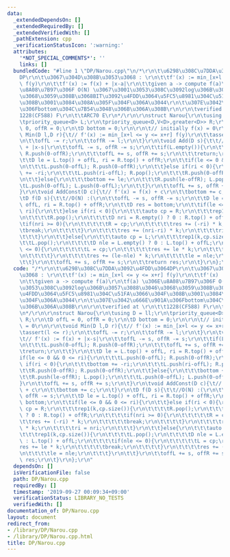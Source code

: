 ```yaml
---
data:
  _extendedDependsOn: []
  _extendedRequiredBy: []
  _extendedVerifiedWith: []
  _pathExtension: cpp
  _verificationStatusIcon: ':warning:'
  attributes:
    '*NOT_SPECIAL_COMMENTS*': ''
    links: []
  bundledCode: "#line 1 \"DP/Narou.cpp\"\n/*\r\n\t\u6298\u308C\u7DDA\u3092\u4FDD\u3064\
    DP\r\n\t\u3067\u304D\u308B\u3053\u3068 : \r\n\t\tf'(x) := min_[x+l <= y <= x+r]\
    \ f(y)\r\n\t\tf'(x) := f(x) + |x-a|\r\n\t\tgiven a -> compute f(a)\r\n\tf(a) \u306E\
    \u8A08\u7B97\u306F O(N) \u3067\u3001\u3053\u308C\u3092log\u306B\u3057\u3088\u3046\
    \u3068\u3059\u308B\u3068BIT\u3092\u4FDD\u3064\u5FC5\u8981\u304C\u51FA\u3066\u304F\
    \u308B\u3001\u3084\u308A\u305F\u304F\u306A\u3044\r\n\t\u307E\u3042\u666E\u901A\
    \u306Fbottom\u304C\u7B54\u3048\u306B\u306A\u308B\r\n\r\n\tverified at \r\n\t\t\
    1228(CF588) F\r\n\t\tARC70 E\r\n*/\r\n\r\nstruct Narou{\r\n\tusing D = ll;\r\n\
    \tpriority_queue<D> L;\r\n\tpriority_queue<D,V<D>,greater<D>> R;\r\n\tD offL =\
    \ 0, offR = 0;\r\n\tD bottom = 0;\r\n\r\n\t// initially f(x) = 0\r\n\r\n\tvoid\
    \ Min(D l,D r){\t// f'(x) := min_[x+l <= y <= x+r] f(y)\r\n\t\tassert(l <= r);\r\
    \n\t\toffL -= r;\r\n\t\toffR -= l;\r\n\t}\r\n\tvoid Add(D s){\t\t// f'(x) := f(x)\
    \ + |x-s|\r\n\t\toffL -= s, offR -= s;\r\n\t\tif(L.empty()){\r\n\t\t\tL.push(0-offL);\
    \ R.push(0-offR);\r\n\t\t\toffL += s, offR += s;\r\n\t\t\treturn;\r\n\t\t}\r\n\
    \t\tD le = L.top() + offL, ri = R.top() + offR;\r\n\t\tif(le <= 0 && 0 <= ri){\r\
    \n\t\t\tL.push(0-offL); R.push(0-offR);\r\n\t\t}else if(ri < 0){\r\n\t\t\tbottom\
    \ += -ri;\r\n\t\t\tL.push(ri-offL); R.pop();\r\n\t\t\tR.push(0-offR); R.push(0-offR);\r\
    \n\t\t}else{\r\n\t\t\tbottom += le;\r\n\t\t\tR.push(le-offR); L.pop();\r\n\t\t\
    \tL.push(0-offL); L.push(0-offL);\r\n\t\t}\r\n\t\toffL += s, offR += s;\r\n\t\
    }\r\n\tvoid AddConst(D c){\t// f'(x) = f(x) + c\r\n\t\tbottom += c;\r\n\t}\r\n\
    \tD f(D s){\t\t//O(N) :(\r\n\t\toffL -= s, offR -= s;\r\n\t\tD le = L.top() +\
    \ offL, ri = R.top() + offR;\r\n\t\tD res = bottom;\r\n\t\tif(le <= 0 && 0 <=\
    \ ri){\r\n\t\t}else if(ri < 0){\r\n\t\t\tauto cp = R;\r\n\t\t\trep1(k,cp.size()){\r\
    \n\t\t\t\tR.pop();\r\n\t\t\t\tD nri = R.empty() ? 0 : R.top() + offR;\r\n\t\t\t\
    \tif(nri >= 0){\r\n\t\t\t\t\tR = cp;\r\n\t\t\t\t\tres += (-ri) * k;\r\n\t\t\t\t\
    \tbreak;\r\n\t\t\t\t}\r\n\t\t\t\tres += (nri-ri) * k;\r\n\t\t\t\tri = nri;\r\n\
    \t\t\t}\r\n\t\t}else{\r\n\t\t\tauto cp = L;\r\n\t\t\trep1(k,cp.size()){\r\n\t\t\
    \t\tL.pop();\r\n\t\t\t\tD nle = L.empty() ? 0 : L.top() + offL;\r\n\t\t\t\tif(nle\
    \ <= 0){\r\n\t\t\t\t\tL = cp;\r\n\t\t\t\t\tres += le * k;\r\n\t\t\t\t\tbreak;\r\
    \n\t\t\t\t}\r\n\t\t\t\tres += (le-nle) * k;\r\n\t\t\t\tle = nle;\r\n\t\t\t}\r\n\
    \t\t}\r\n\t\toffL += s, offR += s;\r\n\t\treturn res;\r\n\t}\r\n};\r\n"
  code: "/*\r\n\t\u6298\u308C\u7DDA\u3092\u4FDD\u3064DP\r\n\t\u3067\u304D\u308B\u3053\
    \u3068 : \r\n\t\tf'(x) := min_[x+l <= y <= x+r] f(y)\r\n\t\tf'(x) := f(x) + |x-a|\r\
    \n\t\tgiven a -> compute f(a)\r\n\tf(a) \u306E\u8A08\u7B97\u306F O(N) \u3067\u3001\
    \u3053\u308C\u3092log\u306B\u3057\u3088\u3046\u3068\u3059\u308B\u3068BIT\u3092\
    \u4FDD\u3064\u5FC5\u8981\u304C\u51FA\u3066\u304F\u308B\u3001\u3084\u308A\u305F\
    \u304F\u306A\u3044\r\n\t\u307E\u3042\u666E\u901A\u306Fbottom\u304C\u7B54\u3048\
    \u306B\u306A\u308B\r\n\r\n\tverified at \r\n\t\t1228(CF588) F\r\n\t\tARC70 E\r\
    \n*/\r\n\r\nstruct Narou{\r\n\tusing D = ll;\r\n\tpriority_queue<D> L;\r\n\tpriority_queue<D,V<D>,greater<D>>\
    \ R;\r\n\tD offL = 0, offR = 0;\r\n\tD bottom = 0;\r\n\r\n\t// initially f(x)\
    \ = 0\r\n\r\n\tvoid Min(D l,D r){\t// f'(x) := min_[x+l <= y <= x+r] f(y)\r\n\t\
    \tassert(l <= r);\r\n\t\toffL -= r;\r\n\t\toffR -= l;\r\n\t}\r\n\tvoid Add(D s){\t\
    \t// f'(x) := f(x) + |x-s|\r\n\t\toffL -= s, offR -= s;\r\n\t\tif(L.empty()){\r\
    \n\t\t\tL.push(0-offL); R.push(0-offR);\r\n\t\t\toffL += s, offR += s;\r\n\t\t\
    \treturn;\r\n\t\t}\r\n\t\tD le = L.top() + offL, ri = R.top() + offR;\r\n\t\t\
    if(le <= 0 && 0 <= ri){\r\n\t\t\tL.push(0-offL); R.push(0-offR);\r\n\t\t}else\
    \ if(ri < 0){\r\n\t\t\tbottom += -ri;\r\n\t\t\tL.push(ri-offL); R.pop();\r\n\t\
    \t\tR.push(0-offR); R.push(0-offR);\r\n\t\t}else{\r\n\t\t\tbottom += le;\r\n\t\
    \t\tR.push(le-offR); L.pop();\r\n\t\t\tL.push(0-offL); L.push(0-offL);\r\n\t\t\
    }\r\n\t\toffL += s, offR += s;\r\n\t}\r\n\tvoid AddConst(D c){\t// f'(x) = f(x)\
    \ + c\r\n\t\tbottom += c;\r\n\t}\r\n\tD f(D s){\t\t//O(N) :(\r\n\t\toffL -= s,\
    \ offR -= s;\r\n\t\tD le = L.top() + offL, ri = R.top() + offR;\r\n\t\tD res =\
    \ bottom;\r\n\t\tif(le <= 0 && 0 <= ri){\r\n\t\t}else if(ri < 0){\r\n\t\t\tauto\
    \ cp = R;\r\n\t\t\trep1(k,cp.size()){\r\n\t\t\t\tR.pop();\r\n\t\t\t\tD nri = R.empty()\
    \ ? 0 : R.top() + offR;\r\n\t\t\t\tif(nri >= 0){\r\n\t\t\t\t\tR = cp;\r\n\t\t\t\
    \t\tres += (-ri) * k;\r\n\t\t\t\t\tbreak;\r\n\t\t\t\t}\r\n\t\t\t\tres += (nri-ri)\
    \ * k;\r\n\t\t\t\tri = nri;\r\n\t\t\t}\r\n\t\t}else{\r\n\t\t\tauto cp = L;\r\n\
    \t\t\trep1(k,cp.size()){\r\n\t\t\t\tL.pop();\r\n\t\t\t\tD nle = L.empty() ? 0\
    \ : L.top() + offL;\r\n\t\t\t\tif(nle <= 0){\r\n\t\t\t\t\tL = cp;\r\n\t\t\t\t\t\
    res += le * k;\r\n\t\t\t\t\tbreak;\r\n\t\t\t\t}\r\n\t\t\t\tres += (le-nle) * k;\r\
    \n\t\t\t\tle = nle;\r\n\t\t\t}\r\n\t\t}\r\n\t\toffL += s, offR += s;\r\n\t\treturn\
    \ res;\r\n\t}\r\n};\r\n"
  dependsOn: []
  isVerificationFile: false
  path: DP/Narou.cpp
  requiredBy: []
  timestamp: '2019-09-27 00:09:34+09:00'
  verificationStatus: LIBRARY_NO_TESTS
  verifiedWith: []
documentation_of: DP/Narou.cpp
layout: document
redirect_from:
- /library/DP/Narou.cpp
- /library/DP/Narou.cpp.html
title: DP/Narou.cpp
---
```

